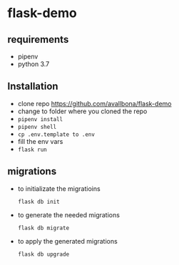 # flask-demo

## requirements

* pipenv
* python 3.7


## Installation

* clone repo https://github.com/avallbona/flask-demo
* change to folder where you cloned the repo
* `pipenv install`
* `pipenv shell`
* `cp .env.template to .env`
* fill the env vars
* `flask run`

## migrations

* to initializate the migratioins

    `flask db init`
    
* to generate the needed migrations

    `flask db migrate`
    
* to apply the generated migrations

    `flask db upgrade`
    

